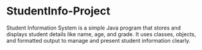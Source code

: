 # StudentInfo-Project
Student Information System is a simple Java program that stores and displays student details like name, age, and grade. It uses classes, objects, and formatted output to manage and present student information clearly.
